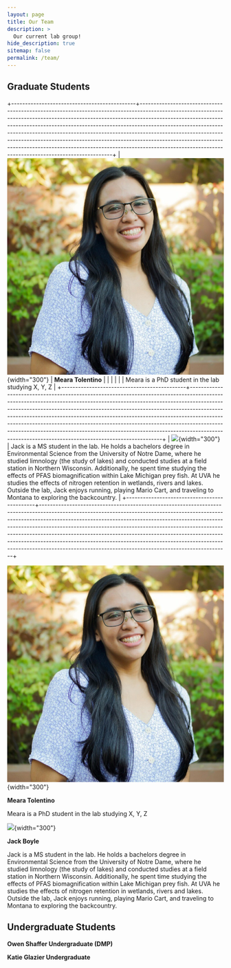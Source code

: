 ```yaml
---
layout: page
title: Our Team
description: >
  Our current lab group!
hide_description: true
sitemap: false
permalink: /team/
---
```


## Graduate Students

+---------------------------------------------+--------------------------------------------------------------------------------------------------------------------------------------------------------------------------------------------------------------------------------------------------------------------------------------------------------------------------------------------------------------------------------------------------------------------------------------------------------------------------------------------------------------------------------------------------------+
| ![](images/team-tolentino.jpg){width="300"} | **Meara Tolentino**                                                                                                                                                                                                                                                                                                                                                                                                                                                                                                                                    |
|                                             |                                                                                                                                                                                                                                                                                                                                                                                                                                                                                                                                                        |
|                                             | Meara is a PhD student in the lab studying X, Y, Z                                                                                                                                                                                                                                                                                                                                                                                                                                                                                                     |
+---------------------------------------------+--------------------------------------------------------------------------------------------------------------------------------------------------------------------------------------------------------------------------------------------------------------------------------------------------------------------------------------------------------------------------------------------------------------------------------------------------------------------------------------------------------------------------------------------------------+
| ![](images/team-boyle.png){width="300"}     | Jack is a MS student in the lab. He holds a bachelors degree in Environmental Science from the University of Notre Dame, where he studied limnology (the study of lakes) and conducted studies at a field station in Northern Wisconsin. Additionally, he spent time studying the effects of PFAS biomagnification within Lake Michigan prey fish. At UVA he studies the effects of nitrogen retention in wetlands, rivers and lakes. Outside the lab, Jack enjoys running, playing Mario Cart, and traveling to Montana to exploring the backcountry. |
+---------------------------------------------+--------------------------------------------------------------------------------------------------------------------------------------------------------------------------------------------------------------------------------------------------------------------------------------------------------------------------------------------------------------------------------------------------------------------------------------------------------------------------------------------------------------------------------------------------------+

![](images/team-tolentino.jpg){width="300"}

**Meara Tolentino**

Meara is a PhD student in the lab studying X, Y, Z

![](images/team-boyle.png){width="300"}

**Jack Boyle**

Jack is a MS student in the lab. He holds a bachelors degree in Environmental Science from the University of Notre Dame, where he studied limnology (the study of lakes) and conducted studies at a field station in Northern Wisconsin. Additionally, he spent time studying the effects of PFAS biomagnification within Lake Michigan prey fish. At UVA he studies the effects of nitrogen retention in wetlands, rivers and lakes. Outside the lab, Jack enjoys running, playing Mario Cart, and traveling to Montana to exploring the backcountry.

## Undergraduate Students

**Owen Shaffer Undergraduate (DMP)**

**Katie Glazier Undergraduate**
